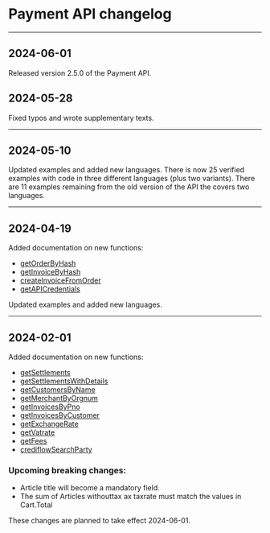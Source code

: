# Payment API changelog

<include from="Snippets-PaymentAPI.md" element-id="snippet-header"></include>

---
## 2024-06-01

Released version 2.5.0 of the Payment API.

## 2024-05-28

Fixed typos and wrote supplementary texts.

---
## 2024-05-10

Updated examples and added new languages. There is now 25 verified examples with code in three different languages (plus two variants). There are 11 examples remaining from the old version of the API the covers two languages.

---
## 2024-04-19

Added documentation on new functions:
* [getOrderByHash](getOrderByHash.md)
* [getInvoiceByHash](getInvoiceByHash.md)
* [createInvoiceFromOrder](createInvoiceFromOrder.md)
* [getAPICredentials](getAPICredentials.md)

Updated examples and added new languages.

---
## 2024-02-01

Added documentation on new functions:
* [getSettlements](getSettlements.md)
* [getSettlementsWithDetails](getSettlementsWithDetails.md)
* [getCustomersByName](getCustomersByName.md)
* [getMerchantByOrgnum](getMerchantByOrgnum.md)
* [getInvoicesByPno](getInvoicesByPno.md)
* [getInvoicesByCustomer](getInvoicesByCustomer.md)
* [getExchangeRate](getExchangeRate.md)
* [getVatrate](getVatrate.md)
* [getFees](getFees.md)
* [crediflowSearchParty](crediflowSearchParty.md)

### Upcoming breaking changes:
* Article title will become a mandatory field.
* The sum of Articles withouttax ax taxrate must match the values in Cart.Total

These changes are planned to take effect 2024-06-01.